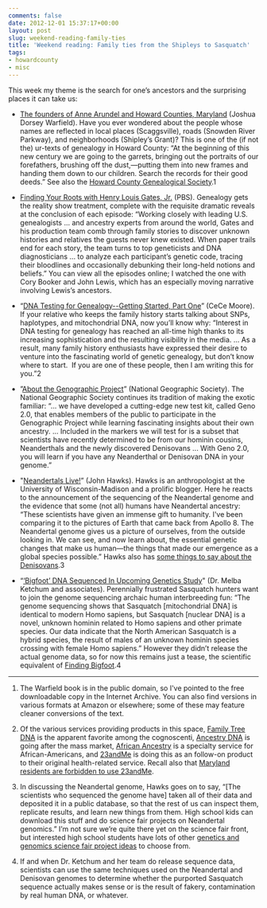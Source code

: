 ```yaml
---
comments: false
date: 2012-12-01 15:37:17+00:00
layout: post
slug: weekend-reading-family-ties
title: 'Weekend reading: Family ties from the Shipleys to Sasquatch'
tags:
- howardcounty
- misc
---
```


This week my theme is the search for one’s ancestors and the surprising places it can take us:



	
  * [The founders of Anne Arundel and Howard Counties, Maryland](http://archive.org/details/foundersofannear00warf) (Joshua Dorsey Warfield). Have you ever wondered about the people whose names are reflected in local places (Scaggsville), roads (Snowden River Parkway), and neighborhoods (Shipley’s Grant)? This is one of the (if not the) ur-texts of genealogy in Howard County: “At the beginning of this new century we are going to the garrets, bringing out the portraits of our forefathers, brushing off the dust,—putting them into new frames and handing them down to our children. Search the records for their good deeds.” See also the [Howard County Genealogical Society](http://www.hcgsmd.org/).1

	
  * [Finding Your Roots with Henry Louis Gates, Jr.](http://www.pbs.org/wnet/finding-your-roots/) (PBS). Genealogy gets the reality show treatment, complete with the requisite dramatic reveals at the conclusion of each episode: “Working closely with leading U.S. genealogists ... and ancestry experts from around the world, Gates and his production team comb through family stories to discover unknown histories and relatives the guests never knew existed. When paper trails end for each story, the team turns to top geneticists and DNA diagnosticians ... to analyze each participant’s genetic code, tracing their bloodlines and occasionally debunking their long-held notions and beliefs.” You can view all the episodes online; I watched the one with Cory Booker and John Lewis, which has an especially moving narrative involving Lewis’s ancestors.

	
  * “[DNA Testing for Genealogy--Getting Started, Part One](http://www.geni.com/blog/dna-testing-for-genealogy-getting-started-part-one-375984.html)” (CeCe Moore). If your relative who keeps the family history starts talking about SNPs, haplotypes, and mitochondrial DNA, now you’ll know why: “Interest in DNA testing for genealogy has reached an all-time high thanks to its increasing sophistication and the resulting visibility in the media. ... As a result, many family history enthusiasts have expressed their desire to venture into the fascinating world of genetic genealogy, but don’t know where to start.  If you are one of these people, then I am writing this for you.”2

	
  * ”[About the Genographic Project](https://genographic.nationalgeographic.com/about/)” (National Geographic Society). The National Geographic Society continues its tradition of making the exotic familiar: “... we have developed a cutting-edge new test kit, called Geno 2.0, that enables members of the public to participate in the Genographic Project while learning fascinating insights about their own ancestry. ... Included in the markers we will test for is a subset that scientists have recently determined to be from our hominin cousins, Neanderthals and the newly discovered Denisovans ... With Geno 2.0, you will learn if you have any Neanderthal or Denisovan DNA in your genome.”

	
  * "[Neandertals Live!](http://johnhawks.net/weblog/reviews/neandertals/neandertal_dna/neandertals-live-genome-sequencing-2010.html)” (John Hawks). Hawks is an anthropologist at the University of Wisconsin-Madison and a prolific blogger. Here he reacts to the announcement of the sequencing of the Neandertal genome and the evidence that some (not all) humans have Neandertal ancestry: “These scientists have given an immense gift to humanity. I've been comparing it to the pictures of Earth that came back from Apollo 8. The Neandertal genome gives us a picture of ourselves, from the outside looking in. We can see, and now learn about, the essential genetic changes that make us human—the things that made our emergence as a global species possible.” Hawks also has [some things to say about the Denisovans](http://johnhawks.net/weblog/reviews/neandertals/neandertal_dna/denisova-nuclear-genome-reich-2010.html).3

	
  * “[‘Bigfoot’ DNA Sequenced In Upcoming Genetics Study](http://www.prweb.com/releases/2012/11/prweb10166775.htm)" (Dr. Melba Ketchum and associates). Perennially frustrated Sasquatch hunters want to join the genome sequencing archaic human interbreeding fun: “The genome sequencing shows that Sasquatch [mitochondrial DNA] is identical to modern Homo sapiens, but Sasquatch [nuclear DNA] is a novel, unknown hominin related to Homo sapiens and other primate species. Our data indicate that the North American Sasquatch is a hybrid species, the result of males of an unknown hominin species crossing with female Homo sapiens.” However they didn’t release the actual genome data, so for now this remains just a tease, the scientific equivalent of [Finding Bigfoot](http://animal.discovery.com/tv-shows/finding-bigfoot).4





* * *



1. The Warfield book is in the public domain, so I've pointed to the free downloadable copy in the Internet Archive. You can also find versions in various formats at Amazon or elsewhere; some of these may feature cleaner conversions of the text.

2. Of the various services providing products in this space, [Family Tree DNA](http://www.familytreedna.com/) is the apparent favorite among the cognoscenti, [Ancestry DNA](http://dna.ancestry.com/) is going after the mass market, [African Ancestry](http://www.africanancestry.com/) is a specialty service for African-Americans, and [23andMe](https://www.23andme.com/) is doing this as an follow-on product to their original health-related service. Recall also that [Maryland residents are forbidden to use 23andMe](/2011/03/12/maryland-says-no-dtc-genetic-testing-for-you/).

3. In discussing the Neandertal genome, Hawks goes on to say, “[The scientists who sequenced the genome have] taken all of their data and deposited it in a public database, so that the rest of us can inspect them, replicate results, and learn new things from them. High school kids can download this stuff and do science fair projects on Neandertal genomics.” I’m not sure we’re quite there yet on the science fair front, but interested high school students have lots of other [genetics and genomics science fair project ideas](http://www.sciencebuddies.org/science-fair-projects/Intro-Genetics-Genomics.shtml) to choose from.

4. If and when Dr. Ketchum and her team do release sequence data, scientists can use the same techniques used on the Neandertal and Denisovan genomes to determine whether the purported Sasquatch sequence actually makes sense or is the result of fakery, contamination by real human DNA, or whatever.
